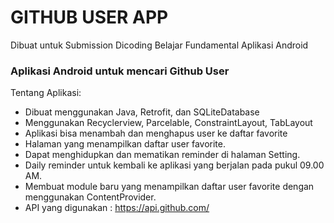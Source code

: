 # GITHUB USER APP 
Dibuat untuk Submission Dicoding Belajar Fundamental Aplikasi Android

### Aplikasi Android untuk mencari Github User

Tentang Aplikasi:
- Dibuat menggunakan Java, Retrofit, dan SQLiteDatabase
- Menggunakan Recyclerview, Parcelable, ConstraintLayout, TabLayout
- Aplikasi bisa menambah dan menghapus user ke daftar favorite 
- Halaman yang menampilkan daftar user favorite. 
- Dapat menghidupkan dan mematikan reminder di halaman Setting.
- Daily reminder untuk kembali ke aplikasi yang berjalan pada pukul 09.00 AM. 
- Membuat module baru yang menampilkan daftar user favorite dengan menggunakan ContentProvider.
- API yang digunakan : https://api.github.com/

